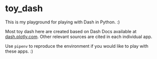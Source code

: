 # toy_dash

This is my playground for playing with Dash in Python. :) 

Most toy dash here are created based on Dash Docs available at [dash.plotly.com](https://dash.plotly.com/). Other relevant sources are cited in each individual app. 

Use `pipenv` to reproduce the environment if you would like to play with these apps. :)



